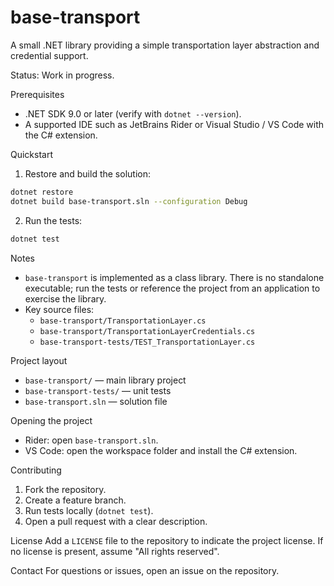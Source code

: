 # base-transport

A small .NET library providing a simple transportation layer abstraction and credential support.

Status: Work in progress.

Prerequisites
- .NET SDK 9.0 or later (verify with `dotnet --version`).
- A supported IDE such as JetBrains Rider or Visual Studio / VS Code with the C# extension.

Quickstart

1. Restore and build the solution:

```bash
dotnet restore
dotnet build base-transport.sln --configuration Debug
```

2. Run the tests:

```bash
dotnet test
```

Notes
- `base-transport` is implemented as a class library. There is no standalone executable; run the tests or reference the project from an application to exercise the library.
- Key source files:
  - `base-transport/TransportationLayer.cs`
  - `base-transport/TransportationLayerCredentials.cs`
  - `base-transport-tests/TEST_TransportationLayer.cs`

Project layout
- `base-transport/` — main library project
- `base-transport-tests/` — unit tests
- `base-transport.sln` — solution file

Opening the project
- Rider: open `base-transport.sln`.
- VS Code: open the workspace folder and install the C# extension.

Contributing
1. Fork the repository.
2. Create a feature branch.
3. Run tests locally (`dotnet test`).
4. Open a pull request with a clear description.

License
Add a `LICENSE` file to the repository to indicate the project license. If no license is present, assume "All rights reserved".

Contact
For questions or issues, open an issue on the repository.

